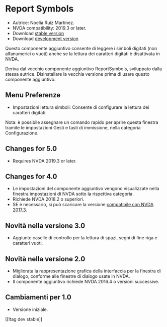 # Report Symbols #
*	Autrice: Noelia Ruiz Martínez.
*	NVDA compatibility: 2019.3 or later.
*	Download [stable version][1]
*	Download [development version][2]

Questo componente aggiuntivo consente di leggere i simboli digitati (non
alfanumerici o vuoti) anche se la lettura dei caratteri digitati è
disattivata in NVDA.

Deriva dal vecchio componente aggiuntivo  ReportSymbols, sviluppato dalla
stessa autrice. Disinstallare la vecchia versione prima di usare questo
componente aggiuntivo.

## Menu Preferenze ##
*	Impostazioni lettura simboli: Consente di configurare la lettura dei
  caratteri digitati.

Nota: è possibile assegnare un comando rapido per aprire questa finestra
tramite le impostazioni Gesti e tasti di immissione, nella categoria
Configurazione.


## Changes for 5.0 ##
*	Requires NVDA 2019.3 or later.

## Changes for 4.0 ##
* Le impostazioni del componente aggiuntivo vengono visualizzate nella
  finestra impostazioni di NVDA sotto la rispettiva categoria.
* Richiede NVDA 2018.2 o superiori.
* SE è necessario, si può scaricare la versione [compatibile con NVDA
  2017.3][3].

## Novità nella versione 3.0 ##
* Aggiunte caselle di controllo per la lettura di spazi, segni di fine riga
  e caratteri vuoti.

## Novità nella versione 2.0 ##
*	Migliorata la rappresentazione grafica della interfaccia per la finestra
  di dialogo, conforme alle finestre di dialogo usate in NVDA.
*	Il componente aggiuntivo richiede NVDA 2016.4 o versioni successive.

## Cambiamenti per 1.0 ##
*	Versione iniziale.

[[!tag dev stable]]

[1]: https://addons.nvda-project.org/files/get.php?file=rsy

[2]: https://addons.nvda-project.org/files/get.php?file=rsy-dev

[3]: https://addons.nvda-project.org/files/get.php?file=rsy-o
